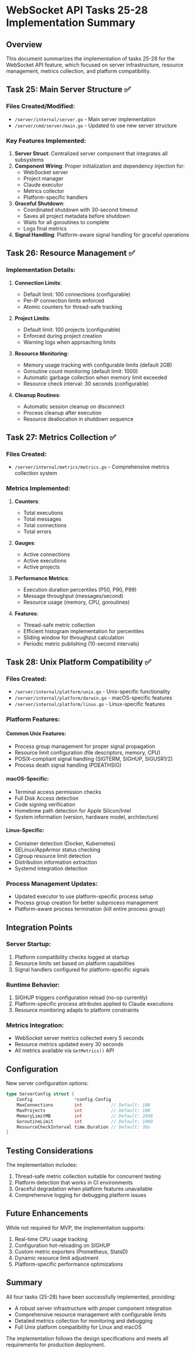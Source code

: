 # WebSocket API Tasks 25-28 Implementation Summary

## Overview
This document summarizes the implementation of tasks 25-28 for the WebSocket API feature, which focused on server infrastructure, resource management, metrics collection, and platform compatibility.

## Task 25: Main Server Structure ✅

### Files Created/Modified:
- `/server/internal/server.go` - Main server implementation
- `/server/cmd/server/main.go` - Updated to use new server structure

### Key Features Implemented:
1. **Server Struct**: Centralized server component that integrates all subsystems
2. **Component Wiring**: Proper initialization and dependency injection for:
   - WebSocket server
   - Project manager
   - Claude executor
   - Metrics collector
   - Platform-specific handlers
3. **Graceful Shutdown**: 
   - Coordinated shutdown with 30-second timeout
   - Saves all project metadata before shutdown
   - Waits for all goroutines to complete
   - Logs final metrics
4. **Signal Handling**: Platform-aware signal handling for graceful operations

## Task 26: Resource Management ✅

### Implementation Details:
1. **Connection Limits**:
   - Default limit: 100 connections (configurable)
   - Per-IP connection limits enforced
   - Atomic counters for thread-safe tracking
   
2. **Project Limits**:
   - Default limit: 100 projects (configurable)
   - Enforced during project creation
   - Warning logs when approaching limits

3. **Resource Monitoring**:
   - Memory usage tracking with configurable limits (default 2GB)
   - Goroutine count monitoring (default limit: 1000)
   - Automatic garbage collection when memory limit exceeded
   - Resource check interval: 30 seconds (configurable)

4. **Cleanup Routines**:
   - Automatic session cleanup on disconnect
   - Process cleanup after execution
   - Resource deallocation in shutdown sequence

## Task 27: Metrics Collection ✅

### Files Created:
- `/server/internal/metrics/metrics.go` - Comprehensive metrics collection system

### Metrics Implemented:
1. **Counters**:
   - Total executions
   - Total messages
   - Total connections
   - Total errors

2. **Gauges**:
   - Active connections
   - Active executions  
   - Active projects

3. **Performance Metrics**:
   - Execution duration percentiles (P50, P90, P99)
   - Message throughput (messages/second)
   - Resource usage (memory, CPU, goroutines)

4. **Features**:
   - Thread-safe metric collection
   - Efficient histogram implementation for percentiles
   - Sliding window for throughput calculation
   - Periodic metric publishing (10-second intervals)

## Task 28: Unix Platform Compatibility ✅

### Files Created:
- `/server/internal/platform/unix.go` - Unix-specific functionality
- `/server/internal/platform/darwin.go` - macOS-specific features
- `/server/internal/platform/linux.go` - Linux-specific features

### Platform Features:

#### Common Unix Features:
- Process group management for proper signal propagation
- Resource limit configuration (file descriptors, memory, CPU)
- POSIX-compliant signal handling (SIGTERM, SIGHUP, SIGUSR1/2)
- Process death signal handling (PDEATHSIG)

#### macOS-Specific:
- Terminal access permission checks
- Full Disk Access detection
- Code signing verification
- Homebrew path detection for Apple Silicon/Intel
- System information (version, hardware model, architecture)

#### Linux-Specific:
- Container detection (Docker, Kubernetes)
- SELinux/AppArmor status checking
- Cgroup resource limit detection
- Distribution information extraction
- Systemd integration detection

### Process Management Updates:
- Updated executor to use platform-specific process setup
- Process group creation for better subprocess management
- Platform-aware process termination (kill entire process group)

## Integration Points

### Server Startup:
1. Platform compatibility checks logged at startup
2. Resource limits set based on platform capabilities
3. Signal handlers configured for platform-specific signals

### Runtime Behavior:
1. SIGHUP triggers configuration reload (no-op currently)
2. Platform-specific process attributes applied to Claude executions
3. Resource monitoring adapts to platform constraints

### Metrics Integration:
- WebSocket server metrics collected every 5 seconds
- Resource metrics updated every 30 seconds
- All metrics available via `GetMetrics()` API

## Configuration

New server configuration options:
```go
type ServerConfig struct {
    Config                *config.Config
    MaxConnections        int           // Default: 100
    MaxProjects           int           // Default: 100  
    MemoryLimitMB         int           // Default: 2048
    GoroutineLimit        int           // Default: 1000
    ResourceCheckInterval time.Duration // Default: 30s
}
```

## Testing Considerations

The implementation includes:
1. Thread-safe metric collection suitable for concurrent testing
2. Platform detection that works in CI environments
3. Graceful degradation when platform features unavailable
4. Comprehensive logging for debugging platform issues

## Future Enhancements

While not required for MVP, the implementation supports:
1. Real-time CPU usage tracking
2. Configuration hot-reloading on SIGHUP
3. Custom metric exporters (Prometheus, StatsD)
4. Dynamic resource limit adjustment
5. Platform-specific performance optimizations

## Summary

All four tasks (25-28) have been successfully implemented, providing:
- A robust server infrastructure with proper component integration
- Comprehensive resource management with configurable limits
- Detailed metrics collection for monitoring and debugging
- Full Unix platform compatibility for Linux and macOS

The implementation follows the design specifications and meets all requirements for production deployment.